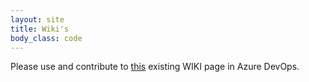 ```yaml
---
layout: site
title: Wiki's
body_class: code
---
```


Please use and contribute to [this](https://senwes.visualstudio.com/Applications/_wiki/wikis/Applications.wiki/15/Applications) existing WIKI page in Azure DevOps. 
